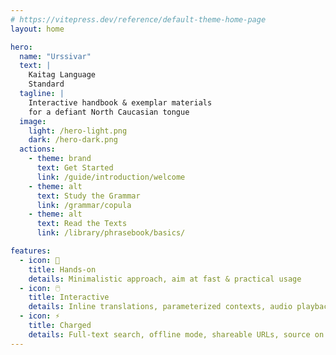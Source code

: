 ```yaml
---
# https://vitepress.dev/reference/default-theme-home-page
layout: home

hero:
  name: "Urssivar"
  text: |
    Kaitag Language
    Standard
  tagline: |
    Interactive handbook & exemplar materials
    for a defiant North Caucasian tongue
  image:
    light: /hero-light.png
    dark: /hero-dark.png
  actions:
    - theme: brand
      text: Get Started
      link: /guide/introduction/welcome
    - theme: alt
      text: Study the Grammar
      link: /grammar/copula
    - theme: alt
      text: Read the Texts
      link: /library/phrasebook/basics/

features:
  - icon: 🚀
    title: Hands-on
    details: Minimalistic approach, aim at fast & practical usage
  - icon: 🖱️
    title: Interactive
    details: Inline translations, parameterized contexts, audio playback
  - icon: ⚡
    title: Charged
    details: Full-text search, offline mode, shareable URLs, source on GitHub
---
```

